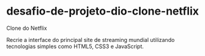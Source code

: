 # desafio-de-projeto-dio-clone-netflix
Clone do Netflix

Recrie a interface do principal site de streaming mundial utilizando tecnologias simples como HTML5, CSS3 e JavaScript. 



